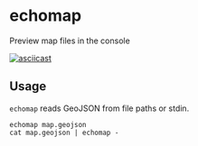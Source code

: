 # echomap

Preview map files in the console

[![asciicast](https://asciinema.org/a/a3y3vFk4TOY9cvMEcrzKwOPW9.svg)](https://asciinema.org/a/a3y3vFk4TOY9cvMEcrzKwOPW9)

## Usage

`echomap` reads GeoJSON from file paths or stdin.

```
echomap map.geojson
cat map.geojson | echomap -
```
